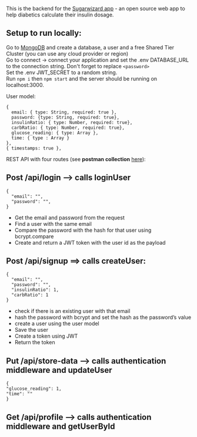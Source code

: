 This is the backend for the [Sugarwizard app](https://sugarwizard.netlify.app/) - an open source web app to help diabetics calculate their insulin dosage. 

## Setup to run locally:
Go to [MongoDB](https://www.mongodb.com/) and create a database, a user and a free Shared Tier Cluster (you can use any cloud provider or region) <br>
Go to connect -> connect your application and set the .env DATABASE_URL to the connection string. Don't forget to replace `<password>` <br> 
Set the .env JWT_SECRET to a random string. <br>
Run `npm i` then `npm start` and the server should be running on localhost:3000. <br>

User model:
```
{
  email: { type: String, required: true },
  password: {type: String, required: true},
  insulinRatio: { type: Number, required: true},
  carbRatio: { type: Number, required: true},
  glucose_reading: { type: Array },
  time: { type : Array }
},
{ timestamps: true },
```

REST API with four routes (see **postman collection** [here](https://www.getpostman.com/collections/a8e0a55c4f4b0f03c50f)):

## Post /api/login —> calls loginUser
  ```
  {
    "email": "",
    "password": "",
  }
  ```

* Get the email and password from the request
* Find a user with the same email
* Compare the password with the hash for that user using bcrypt.compare
* Create and return a JWT token with the user id as the payload

## Post /api/signup ==> calls createUser:
  ```
  {
    "email": "",
    "password": "",
    "insulinRatio": 1,
    "carbRatio": 1
  }
  ```

- check if there is an existing user with that email
- hash the password with bcrypt and set the hash as the password’s value
- create a user using the user model
- Save the user
- Create a token using JWT
- Return the token

## Put /api/store-data —> calls authentication middleware and updateUser
   ```
  {
  "glucose_reading": 1,
  "time": ""
  }
  ```

## Get /api/profile —> calls authentication middleware and getUserById
